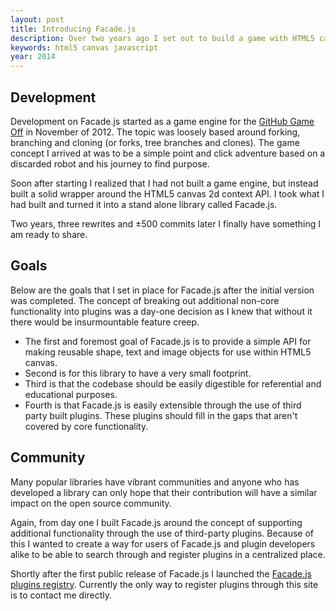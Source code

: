 ```yaml
---
layout: post
title: Introducing Facade.js
description: Over two years ago I set out to build a game with HTML5 canvas and other emerging technologies like the GamePad API, localStorage and ApplicationCache. What I built instead was a JavaScript library for drawing shapes, text and images in HTML5 canvas.
keywords: html5 canvas javascript
year: 2014
---
```


## Development

Development on Facade.js started as a game engine for the [GitHub Game Off](https://github.com/blog/1303-github-game-off) in November of 2012. The topic was loosely based around forking, branching and cloning (or forks, tree branches and clones). The game concept I arrived at was to be a simple point and click adventure based on a discarded robot and his journey to find purpose.

Soon after starting I realized that I had not built a game engine, but instead built a solid wrapper around the HTML5 canvas 2d context API. I took what I had built and turned it into a stand alone library called Facade.js.

Two years, three rewrites and ±500 commits later I finally have something I am ready to share.

## Goals

Below are the goals that I set in place for Facade.js after the initial version was completed. The concept of breaking out additional non-core functionality into plugins was a day-one decision as I knew that without it there would be insurmountable feature creep.

- The first and foremost goal of Facade.js is to provide a simple API for making reusable shape, text and image objects for use within HTML5 canvas.
- Second is for this library to have a very small footprint.
- Third is that the codebase should be easily digestible for referential and educational purposes.
- Fourth is that Facade.js is easily extensible through the use of third party built plugins. These plugins should fill in the gaps that aren't covered by core functionality.

## Community

Many popular libraries have vibrant communities and anyone who has developed a library can only hope that their contribution will have a similar impact on the open source community.

Again, from day one I built Facade.js around the concept of supporting additional functionality through the use of third-party plugins. Because of this I wanted to create a way for users of Facade.js and plugin developers alike to be able to search through and register plugins in a centralized place.

Shortly after the first public release of Facade.js I launched the [Facade.js plugins registry](http://plugins.facadejs.com/). Currently the only way to register plugins through this site is to contact me directly.
